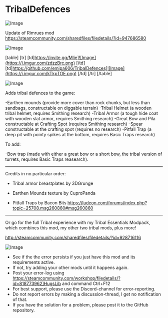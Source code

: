# TribalDefences

![Image](https://i.imgur.com/WAEzk68.png)

Update of Rimrues mod
https://steamcommunity.com/sharedfiles/filedetails/?id=947686580

![Image](https://i.imgur.com/7Gzt3Rg.png)


[table]
    [tr]
        [td]https://invite.gg/Mlie]![Image](https://i.imgur.com/zdzzBrc.png)
[/td]
        [td]https://github.com/emipa606/TribalDefences]![Image](https://i.imgur.com/kTkpTOE.png)
[/td]
    [/tr]
[/table]
	
![Image](https://i.imgur.com/NOW7jU1.png)

Adds tribal defences to the game:

-Earthen mounds (provide more cover than rock chunks, but less than sandbags, constructable on diggable terrain)
-Tribal Helmet (a wooden tribal helmet, requires Smithing research)
-Tribal Armor (a tough hide coat with wooden slat armor, requires Smithing research)
-Great Bow and Pila constructable at Crafting Spot (requires Smithing research)
-Spear constructable at the crafting spot (requires no research)
-Pitfall Trap (a deep pit with pointy spikes at the bottom, requires Basic Traps research)

To add:

-Bow trap (made with either a great bow or a short bow, the tribal version of turrets, requires Basic Traps reasearch).

-----

Credits in no particular order:

* Tribal armor breastplates by 3DGrunge

* Earthen Mounds texture by CuproPanda

* Pitfall Traps by Bacon Bits https://ludeon.com/forums/index.php?topic=25708.msg260860#msg260860

-----

Or go for the full Tribal experience with my Tribal Essentials Modpack, which combines this mod, my other two tribal mods, plus more!

http://steamcommunity.com/sharedfiles/filedetails/?id=928716116

![Image](https://i.imgur.com/Rs6T6cr.png)



-  See if the the error persists if you just have this mod and its requirements active.
-  If not, try adding your other mods until it happens again.
-  Post your error-log using https://steamcommunity.com/workshop/filedetails/?id=818773962]HugsLib and command Ctrl+F12
-  For best support, please use the Discord-channel for error-reporting.
-  Do not report errors by making a discussion-thread, I get no notification of that.
-  If you have the solution for a problem, please post it to the GitHub repository.


